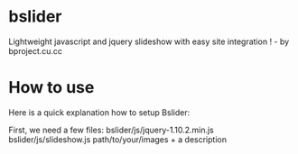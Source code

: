 bslider
=======

Lightweight javascript and jquery slideshow with easy site integration ! - by bproject.cu.cc

How to use
==========

Here is a quick explanation how to setup Bslider:

  First, we need a few files:
    bslider/js/jquery-1.10.2.min.js
    bslider/js/slideshow.js
    path/to/your/images + a description
    
